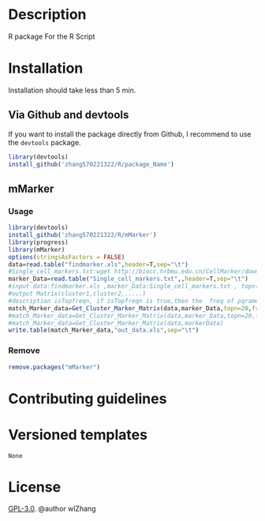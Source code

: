 # Description
R package For the R Script

# Installation

Installation should take less than 5 min. 

## Via Github and devtools

If you want to install the package directly from Github, I recommend to use the `devtools` package.

```R
library(devtools)
install_github('zhang570221322/R/package_Name')
```


## mMarker

### Usage

```R
library(devtools)
install_github('zhang570221322/R/mMarker')
library(progress)
library(mMarker)
options(stringsAsFactors = FALSE)
data=read.table("findmarker.xls",header=T,sep="\t")
#Single_cell_markers.txt:wget http://biocc.hrbmu.edu.cn/CellMarker/download/Single_cell_markers.txt
marker_Data=read.table("Single_cell_markers.txt",,header=T,sep="\t")
#input data:findmarker.xls ,marker_Data:Single_cell_markers.txt , topn(20):select var gene , freq(10):maker frequency,topfreqn(4):4,isTopfreqn=T
#output Matrix(cluster1,cluster2,.....)
#description isTopfreqn, if isTopfreqn is true,then the  freq of pqrameter is  invalid ,and the  topfreqn of pqrameter is valid.
match_Marker_data=Get_Cluster_Marker_Matrix(data,marker_Data,topn=20,freq=10,topfreqn=4,isTopfreqn=T)
#match_Marker_data=Get_Cluster_Marker_Matrix(data,marker_Data,topn=20,freq=10,topfreqn=4,isTopfreqn=F)
#match_Marker_data=Get_Cluster_Marker_Matrix(data,markerData)
write.table(match_Marker_data,"out_data.xls",sep="\t")
```
### Remove
```R
remove.packages("mMarker")
```


# Contributing guidelines



# Versioned templates



```
None
```




# License

[GPL-3.0](./LICENSE).
@author wlZhang
